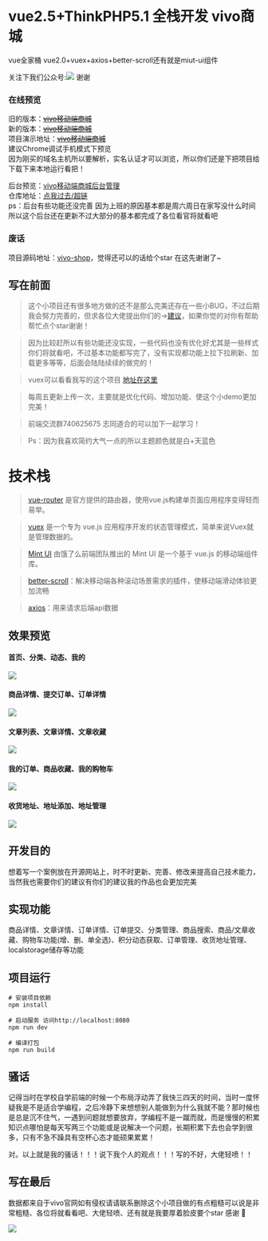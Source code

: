 # vue2.5+ThinkPHP5.1 全栈开发 vivo商城
vue全家桶 vue2.0+vuex+axios+better-scroll还有就是miut-ui组件 <br>


关注下我们公众号:<img src='http://kuangjiahu.top/public/static/image/5dabd4e4c46c2.jpg'> 谢谢

### 在线预览

旧的版本：<del>[vivo移动端商城](http://fwk01.top)</del><br>
新的版本：<del>[vivo移动端商城](http://fwk02.top)</del><br>
项目演示地址：<del>[vivo移动端商城](http://fwk02.top)</del><br>
建议Chrome调试手机模式下预览<br>
因为刚买的域名主机所以要解析，实名认证才可以浏览，所以你们还是下把项目给下载下来本地运行看把！

 
后台预览：[vivo移动端商城后台管理](http://wwww.kuangjiahu.top)<br>
仓库地址：[点我过去/超链](https://github.com/Mynameisfwk/tp5-vivo-admin)<br>
ps：后台有些功能还没完善 因为上班的原因基本都是周六周日在家写没什么时间 所以这个后台还在更新不过大部分的基本都完成了各位看官将就看吧


### 废话
项目源码地址：[vivo-shop](https://github.com/Mynameisfwk/vivo-shop)，觉得还可以的话给个star 在这先谢谢了~<br>

## 写在前面

> 这个小项目还有很多地方做的还不是那么完美还存在一些小BUG，不过后期我会努力完善的，但求各位大佬提出你们的->[建议](https://github.com/Mynameisfwk/vivo-shop/issues)，如果你觉的对你有帮助帮忙点个star谢谢！

> 因为比较赶所以有些功能还没实现，一些代码也没有优化好尤其是一些样式你们将就看吧，不过基本功能都写完了，没有实现都功能上拉下拉刷新、加载更多等等，后面会陆陆续续的做完的！

> vuex可以看看我写的这个项目 [地址在这里](https://github.com/Mynameisfwk/vue-Todo-list)

> 每周五更新上传一次，主要就是优化代码、增加功能、使这个小demo更加完美！

> 前端交流群740625675 志同道合的可以加下一起学习！

> Ps：因为我喜欢简约大气一点的所以主题颜色就是白+天蓝色

# 技术栈
> [vue-router](https://router.vuejs.org/zh-cn/) 是官方提供的路由器，使用vue.js构建单页面应用程序变得轻而易举。

> [vuex](https://vuex.vuejs.org/zh-cn/) 是一个专为 vue.js 应用程序开发的状态管理模式，简单来说Vuex就是管理数据的。

> [Mint UI](http://mint-ui.github.io/#!/zh-cn) 由饿了么前端团队推出的 Mint UI 是一个基于 vue.js 的移动端组件库。

> [better-scroll](http://ustbhuangyi.github.io/better-scroll/doc/options.html)：解决移动端各种滚动场景需求的插件，使移动端滑动体验更加流畅

> [axios](https://www.npmjs.com/package/axios)：用来请求后端api数据

## 效果预览

#### 首页、分类、动态、我的
![](https://user-gold-cdn.xitu.io/2018/5/17/1636ba09e546a28f?w=1555&h=608&f=png&s=419439)

#### 商品详情、提交订单、订单详情
![](https://user-gold-cdn.xitu.io/2018/5/17/1636bb0a57c224a2?w=1555&h=608&f=png&s=305775)

#### 文章列表、文章详情、文章收藏
![](https://user-gold-cdn.xitu.io/2018/5/26/1639adefcd1b5296?w=1555&h=608&f=png&s=637802)

#### 我的订单、商品收藏、我的购物车
![](https://user-gold-cdn.xitu.io/2018/5/18/16371f71217202ea?w=1555&h=608&f=png&s=246290)

#### 收货地址、地址添加、地址管理
![](https://user-gold-cdn.xitu.io/2018/5/26/1639add2f11ba68d?w=1555&h=608&f=png&s=127953)

## 开发目的
想着写一个案例放在开源网站上，时不时更新、完善、修改来提高自己技术能力，当然我也需要你们的建议有你们的建议我的作品也会更加完美

## 实现功能
商品详情、文章详情、订单详情、订单提交、分类管理、商品搜索、商品/文章收藏、购物车功能(增、删、单全选)、积分动态获取、订单管理、收货地址管理、localstorage储存等功能


## 项目运行
```
# 安装项目依赖
npm install 

# 启动服务 访问http://localhost:8080
npm run dev

# 编译打包
npm run build
```

## 骚话
记得当时在学校自学前端的时候一个布局浮动弄了我快三四天的时间，当时一度怀疑我是不是适合学编程，之后冷静下来想想别人能做到为什么我就不能？那时候也是总是沉不住气，一遇到问题就想要放弃，学编程不是一蹴而就，而是慢慢的积累知识点哪怕是每天写两三个功能或是说解决一个问题，长期积累下去也会学到很多，只有不急不躁具有空杯心态才能硕果累累！

对。以上就是我的骚话！！！说下我个人的观点！！！写的不好，大佬轻喷！！

## 写在最后
数据都来自于vivo官网如有侵权请请联系删除这个小项目做的有点粗糙可以说是非常粗糙、各位将就看看吧、大佬轻喷、还有就是我要厚着脸皮要个star 感谢 🙏

<img src="https://user-gold-cdn.xitu.io/2018/5/17/1636bde1d014d991?w=198&h=198&f=jpeg&s=3630"></img>
